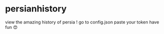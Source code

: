 # persianhistory
view the amazing history of persia !
go to config.json
paste your token
 have fun 😍
